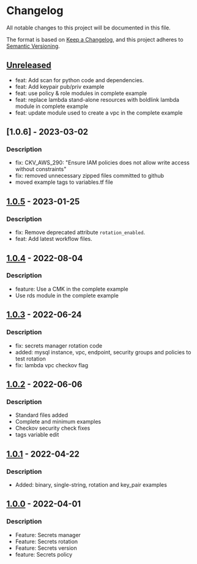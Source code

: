 # Changelog
All notable changes to this project will be documented in this file.

The format is based on [Keep a Changelog](https://keepachangelog.com/en/1.0.0/),
and this project adheres to [Semantic Versioning](https://semver.org/spec/v2.0.0.html).


## [Unreleased]
- feat: Add scan for python code and dependencies.
- feat: Add keypair pub/priv example
- feat: use policy & role modules in complete example
- feat: replace lambda stand-alone resources with boldlink lambda module in complete example
- feat: update module used to create a vpc in the complete example

## [1.0.6] - 2023-03-02
### Description
- fix:  CKV_AWS_290: "Ensure IAM policies does not allow write access without constraints"
- fix: removed unnecessary zipped files committed to github 
- moved example tags to variables.tf file

## [1.0.5] - 2023-01-25
### Description
- fix: Remove deprecated attribute `rotation_enabled`.
- feat: Add latest workflow files.

## [1.0.4] - 2022-08-04
### Description
- feature: Use a CMK in the complete example
- Use rds module in the complete example


## [1.0.3] - 2022-06-24
### Description
- fix: secrets manager rotation code
- added: mysql instance, vpc, endpoint, security groups and policies to test rotation
- fix: lambda vpc checkov flag

## [1.0.2] - 2022-06-06
### Description
- Standard files added
- Complete and minimum examples
- Checkov security check fixes
- tags variable edit

## [1.0.1] - 2022-04-22
### Description
- Added: binary, single-string, rotation and key_pair examples

## [1.0.0] - 2022-04-01
### Description
- Feature: Secrets manager
- Feature: Secrets rotation
- Feature: Secrets version
- feature: Secrets policy

[Unreleased]: https://github.com/boldlink/terraform-aws-secretsmanager/compare/1.0.5...HEAD

[1.0.5]: https://github.com/boldlink/terraform-aws-secretsmanager/releases/tag/1.0.5
[1.0.4]: https://github.com/boldlink/terraform-aws-secretsmanager/releases/tag/1.0.4
[1.0.3]: https://github.com/boldlink/terraform-aws-secretsmanager/releases/tag/1.0.3
[1.0.2]: https://github.com/boldlink/terraform-aws-secretsmanager/releases/tag/1.0.2
[1.0.1]: https://github.com/boldlink/terraform-aws-secretsmanager/releases/tag/v1.0.1
[1.0.0]: https://github.com/boldlink/terraform-aws-secretsmanager/releases/tag/v1.0.0
